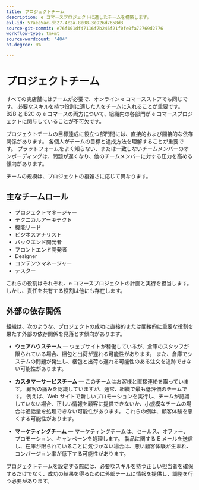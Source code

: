 ```yaml
---
title: プロジェクトチーム
description: e コマースプロジェクトに適したチームを構築します。
exl-id: 57aee5ac-db27-4c2a-8e08-3e926d7658d3
source-git-commit: e76f101df47116f7b246f21f0fe0fa72769d2776
workflow-type: tm+mt
source-wordcount: '404'
ht-degree: 0%

---
```


# プロジェクトチーム

すべての実店舗にはチームが必要で、オンライン e コマースストアでも同じです。 必要なスキルを持つ役割に適した人をチームに入れることが重要です。 B2B と B2C の e コマースの両方について、組織内の各部門が e コマースプロジェクトに関与していることが不可欠です。

プロジェクトチームの目標達成に役立つ部門間には、直接的および間接的な依存関係があります。 各個人がチームの目標と達成方法を理解することが重要です。 プラットフォームをよく知らない、または一致しないチームメンバーのオンボーディングは、問題が遅くなり、他のチームメンバーに対する圧力を高める傾向があります。

チームの規模は、プロジェクトの複雑さに応じて異なります。

## 主なチームロール

- プロジェクトマネージャー
- テクニカルアーキテクト
- 機能リード
- ビジネスアナリスト
- バックエンド開発者
- フロントエンド開発者
- Designer
- コンテンツマネージャー
- テスター

これらの役割はそれぞれ、e コマースプロジェクトの計画と実行を担当します。 しかし、責任を共有する役割は他にも存在します。

## 外部の依存関係

組織は、次のような、プロジェクトの成功に直接的または間接的に重要な役割を果たす外部の依存関係を見落とす傾向があります。

- **ウェアハウスチーム** — ウェブサイトが稼働しているが、倉庫のスタッフが限られている場合、梱包と出荷が遅れる可能性があります。 また、倉庫でシステムの問題が発生し、梱包と出荷も遅れる可能性のある注文を追跡できない可能性があります。

- **カスタマーサービスチーム** — このチームはお客様と直接連絡を取っています。 顧客の痛みを認識していますが、通常、組織で最も低評価のチームです。 例えば、Web サイトで新しいプロモーションを実行し、チームが認識していない場合、正しい情報を顧客に提供できないか、小規模なチームの場合は通話量を処理できない可能性があります。 これらの例は、顧客体験を悪くする可能性があります。

- **マーケティングチーム** — マーケティングチームは、セールス、オファー、プロモーション、キャンペーンを処理します。 製品に関する E メールを送信し、在庫が限られていることに気づかない場合は、悪い顧客体験が生まれ、コンバージョン率が低下する可能性があります。

プロジェクトチームを設定する際には、必要なスキルを持つ正しい担当者を確保するだけでなく、成功の結果を得るために外部チームに情報を提供し、調整を行う必要があります。
